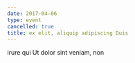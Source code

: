 ```yaml
---
date: 2017-04-06
type: event
cancelled: true
title: ex elit, aliquip adipiscing Duis
---
```

irure qui Ut dolor sint veniam, non
